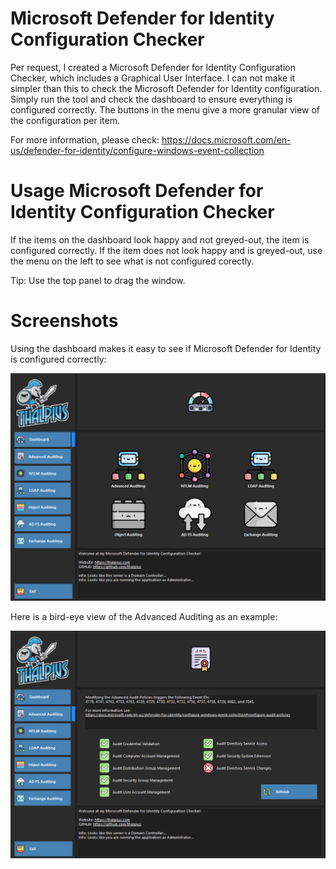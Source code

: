 # Microsoft Defender for Identity Configuration Checker

Per request, I created a Microsoft Defender for Identity Configuration Checker, which includes a Graphical User Interface. I can not make it simpler than this to check the Microsoft Defender for Identity configuration. Simply run the tool and check the dashboard to ensure everything is configured correctly. The buttons in the menu give a more granular view of the configuration per item.

For more information, please check: https://docs.microsoft.com/en-us/defender-for-identity/configure-windows-event-collection

# Usage Microsoft Defender for Identity Configuration Checker

If the items on the dashboard look happy and not greyed-out, the item is configured correctly. If the item does not look happy and is greyed-out, use the menu on the left to see what is not configured corectly.

Tip: Use the top panel to drag the window.

# Screenshots

Using the dashboard makes it easy to see if Microsoft Defender for Identity is configured correctly:

![Alt text](/Screenshots/MicrosoftDefenderForIdentityConfigurationChecker01.png?raw=true "Microsoft Defender for Identity Configuration Checker Dashboard")

Here is a bird-eye view of the Advanced Auditing as an example:

![Alt text](/Screenshots/MicrosoftDefenderForIdentityConfigurationChecker02_new.png?raw=true "Microsoft Defender for Identity Configuration Checker Advanced Auditing")
